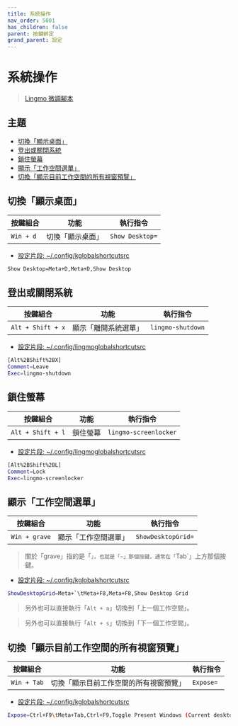 ```yaml
---
title: 系統操作
nav_order: 5001
has_children: false
parent: 按鍵綁定
grand_parent: 設定
---
```



# 系統操作

> [Lingmo 微調腳本](https://github.com/samwhelp/lingmo-adjustment/tree/main/prototype/main/lingmo-config/locale/en_us/Lingmo-Dark)




## 主題

* [切換「顯示桌面」](#切換顯示桌面)
* [登出或關閉系統](#登出或關閉系統)
* [鎖住螢幕](#鎖住螢幕)
* [顯示「工作空間選單」](#顯示工作空間選單)
* [切換「顯示目前工作空間的所有視窗預覽」](#切換顯示目前工作空間的所有視窗預覽)




## 切換「顯示桌面」

| 按鍵組合           | 功能             | 執行指令             |
| ------------------ | ---------------- | -------------------- |
| `Win + d`          | 切換「顯示桌面」 | `Show Desktop=`      |


* [設定片段: ~/.config/kglobalshortcutsrc](https://github.com/samwhelp/lingmo-adjustment/blob/main/prototype/main/lingmo-config/locale/en_us/Lingmo-Dark/asset/overlay/etc/skel/.config/kglobalshortcutsrc#L62)

``` sh
Show Desktop=Meta+D,Meta+D,Show Desktop
```




## 登出或關閉系統

| 按鍵組合           | 功能                 | 執行指令             |
| ------------------ | -------------------- | -------------------- |
| `Alt + Shift + x`  | 顯示「離開系統選單」 | `lingmo-shutdown`    |


* [設定片段: ~/.config/lingmoglobalshortcutsrc](https://github.com/samwhelp/lingmo-adjustment/blob/main/prototype/main/lingmo-config/locale/en_us/Lingmo-Dark/asset/overlay/etc/skel/.config/lingmoglobalshortcutsrc#L6-L8)

``` sh
[Alt%2BShift%2BX]
Comment=Leave
Exec=lingmo-shutdown
```



## 鎖住螢幕

| 按鍵組合           | 功能         | 執行指令              |
| ------------------ | ------------ | --------------------- |
| `Alt + Shift + l`  | 鎖住螢幕     | `lingmo-screenlocker` |


* [設定片段: ~/.config/lingmoglobalshortcutsrc](https://github.com/samwhelp/lingmo-adjustment/blob/main/prototype/main/lingmo-config/locale/en_us/Lingmo-Dark/asset/overlay/etc/skel/.config/lingmoglobalshortcutsrc#L2-L4)

``` sh
[Alt%2BShift%2BL]
Comment=Lock
Exec=lingmo-screenlocker
```



## 顯示「工作空間選單」

| 按鍵組合          | 功能                 | 執行指令             |
| ----------------- | -------------------- | -------------------- |
| `Win + grave`     | 顯示「工作空間選單」 | `ShowDesktopGrid=`   |


> 關於「grave」指的是「`」，也就是「~」那個按鍵，通常在「`Tab`」上方那個按鍵。


* [設定片段: ~/.config/kglobalshortcutsrc](https://github.com/samwhelp/lingmo-adjustment/blob/main/prototype/main/lingmo-config/locale/en_us/Lingmo-Dark/asset/overlay/etc/skel/.config/kglobalshortcutsrc#L63)

``` sh
ShowDesktopGrid=Meta+`\tMeta+F8,Meta+F8,Show Desktop Grid
```

> 另外也可以直接執行「`Alt + a`」切換到「上一個工作空間」。

> 另外也可以直接執行「`Alt + s`」切換到「下一個工作空間」。




## 切換「顯示目前工作空間的所有視窗預覽」

| 按鍵組合           | 功能                                     | 執行指令             |
| ------------------ | ---------------------------------------- | -------------------- |
| `Win + Tab`        | 切換「顯示目前工作空間的所有視窗預覽」   | `Expose=`            |


* [設定片段: ~/.config/kglobalshortcutsrc](https://github.com/samwhelp/lingmo-adjustment/blob/main/prototype/main/lingmo-config/locale/en_us/Lingmo-Dark/asset/overlay/etc/skel/.config/kglobalshortcutsrc#L48)

``` sh
Expose=Ctrl+F9\tMeta+Tab,Ctrl+F9,Toggle Present Windows (Current desktop)
```
